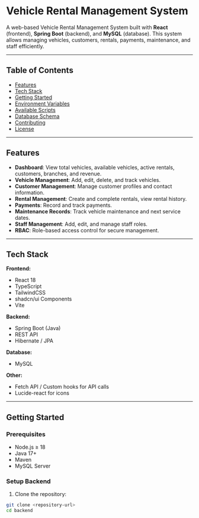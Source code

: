 # Vehicle Rental Management System

A web-based Vehicle Rental Management System built with **React** (frontend), **Spring Boot** (backend), and **MySQL** (database). This system allows managing vehicles, customers, rentals, payments, maintenance, and staff efficiently.

---

## Table of Contents

- [Features](#features)  
- [Tech Stack](#tech-stack)  
- [Getting Started](#getting-started)  
- [Environment Variables](#environment-variables)  
- [Available Scripts](#available-scripts)  
- [Database Schema](#database-schema)  
- [Contributing](#contributing)  
- [License](#license)

---

## Features

- **Dashboard**: View total vehicles, available vehicles, active rentals, customers, branches, and revenue.  
- **Vehicle Management**: Add, edit, delete, and track vehicles.  
- **Customer Management**: Manage customer profiles and contact information.  
- **Rental Management**: Create and complete rentals, view rental history.  
- **Payments**: Record and track payments.  
- **Maintenance Records**: Track vehicle maintenance and next service dates.  
- **Staff Management**: Add, edit, and manage staff roles.  
- **RBAC**: Role-based access control for secure management.

---

## Tech Stack

**Frontend:**  
- React 18  
- TypeScript  
- TailwindCSS  
- shadcn/ui Components  
- Vite  

**Backend:**  
- Spring Boot (Java)  
- REST API  
- Hibernate / JPA  

**Database:**  
- MySQL  

**Other:**  
- Fetch API / Custom hooks for API calls  
- Lucide-react for icons  

---

## Getting Started

### Prerequisites

- Node.js ≥ 18  
- Java 17+  
- Maven  
- MySQL Server  

### Setup Backend

1. Clone the repository:

```bash
git clone <repository-url>
cd backend
